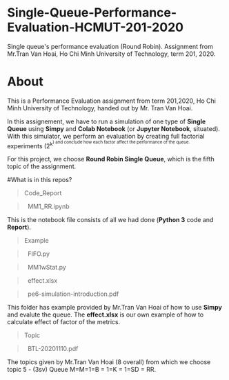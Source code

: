 # Single-Queue-Performance-Evaluation-HCMUT-201-2020
Single queue's performance evaluation (Round Robin). Assignment from Mr.Tran Van Hoai, Ho Chi Minh University of Technology, term 201, 2020. 

# About
This is a Performance Evaluation assignment from term 201,2020, Ho Chi Minh University of Technology, handed out by Mr. Tran Van Hoai.

In this assignement, we have to run a simulation of one type of **Single Queue** using **Simpy** and **Colab Notebook** (or **Jupyter Notebook**, situated). With this simulator, we perform an evaluation by creating full factorial experiments (2<sup>k<sup>) and conclude how each factor affect the performance of the queue.

For this project, we choose **Round Robin Single Queue**, which is the fifth topic of the assignment.

#What is in this repos?

>Code_Report

>&nbsp;&nbsp;MM1_RR.ipynb

This is the notebook file consists of all we had done (**Python 3** code and **Report**).
>Example

>&nbsp;&nbsp;FIFO.py

>&nbsp;&nbsp;MM1wStat.py

>&nbsp;&nbsp;effect.xlsx

>&nbsp;&nbsp;pe6-simulation-introduction.pdf

This folder has example provided by Mr.Tran Van Hoai of how to use **Simpy** and evalute the queue. The **effect.xlsx** is our own example of how to calculate effect of factor of the metrics.

>Topic

>&nbsp;&nbsp;BTL-20201110.pdf

The topics given by Mr.Tran Van Hoai (8 overall) from which we choose topic 5 - (3sv) Queue M=M=1=B = 1=K = 1=SD = RR.
